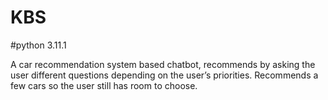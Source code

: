 # KBS

#python 3.11.1

A car recommendation system based chatbot, recommends by asking the user different questions depending on the user’s priorities. Recommends a few cars so the user still has room to choose.